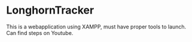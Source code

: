 # LonghornTracker
This is a webapplication using XAMPP, must have proper tools to launch. Can find steps on Youtube.
